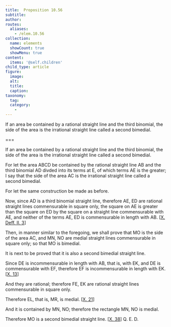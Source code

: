 ```yaml
---
title:  Proposition 10.56
subtitle: 
author:
routes:
  aliases:
    - /elem.10.56
collection:
  name: elements
  showCount: true
  showMenu: true
content:
  items: '@self.children'
child_type: article
figure:
  image:
  alt:
  title:
  caption:
taxonomy:
  tag:
  category:
    - 
---
```


<p>
       <hi rend="ital">If an area be contained by a rational straight line and the third binomial, the <quote>side</quote>
 of the area is the irrational straight line called a second bimedial.</hi>
      </p>

===

<p>
       <span class="ital">If an area be contained by a rational straight line and the third binomial, the <quote>side</quote>
 of the area is the irrational straight line called a second bimedial.</span>
      </p>

<p>For let the area <span class="ital">ABCD</span> be contained by the rational straight line <span class="ital">AB</span> and the third binomial <span class="ital">AD</span> divded into its terms at <span class="ital">E</span>, of which terms <span class="ital">AE</span> is the greater; I say that the <quote>side</quote>
 of the area <span class="ital">AC</span> is the irrational straight line called a second bimedial. </p>

<p>For let the same construction be made as before. 
      </p>

<p>Now, since <span class="ital">AD</span> is a third binomial straight line, therefore <span class="ital">AE</span>, <span class="ital">ED</span> are rational straight lines commensurable in square only, the square on <span class="ital">AE</span> is greater than the square on <span class="ital">ED</span> by the square on a straight line commensurable with <span class="ital">AE</span>, and neither of the terms <span class="ital">AE</span>, <span class="ital">ED</span> is commensurable in length with <span class="ital">AB</span>. [<a href="/elem.10.def.2.3">X. Deff. II. 3</a>] </p>

<p>Then, in manner similar to the foregoing, we shall prove that <span class="ital">MO</span> is the <quote>side</quote>
 of the area <span class="ital">AC</span>, and <span class="ital">MN</span>, <span class="ital">NO</span> are medial straight lines commensurable in square only; so that <span class="ital">MO</span> is bimedial. </p>

<p>It is next to be proved that it is also a second bimedial straight line. </p>

<p>Since <span class="ital">DE</span> is incommensurable in length with <span class="ital">AB</span>, that is, with <span class="ital">EK</span>, and <span class="ital">DE</span> is commensurable with <span class="ital">EF</span>, therefore <span class="ital">EF</span> is incommensurable in length with <span class="ital">EK</span>. [<a href="/elem.10.13">X. 13</a>] </p>

<p>And they are rational; <pb n="125"/>therefore <span class="ital">FE</span>, <span class="ital">EK</span> are rational straight lines commensurable in square only. </p>

<p>Therefore <span class="ital">EL</span>, that is, <span class="ital">MR</span>, is medial. [<a href="/elem.10.21">X. 21</a>] </p>

<p>And it is contained by <span class="ital">MN</span>, <span class="ital">NO</span>; therefore the rectangle <span class="ital">MN</span>, <span class="ital">NO</span> is medial. </p>

<p>Therefore <span class="ital">MO</span> is a second bimedial straight line. [<a href="/elem.10.38">X. 38</a>] Q. E. D.</p>
